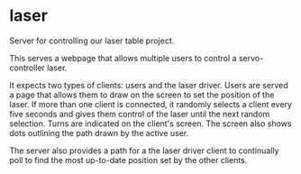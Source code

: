 # laser
Server for controlling our laser table project.

This serves a webpage that allows multiple users to control a servo-controller laser.

It expects two types of clients: users and the laser driver. Users are served a page that allows them to draw on the screen to set the position of the laser. If more than one client is connected, it randomly selects a client every five seconds and gives them control of the laser until the next random selection. Turns are indicated on the client's screen. The screen also shows dots outlining the path drawn by the active user.  

The server also provides a path for a the laser driver client to continually poll to find the most up-to-date position set by the other clients.
